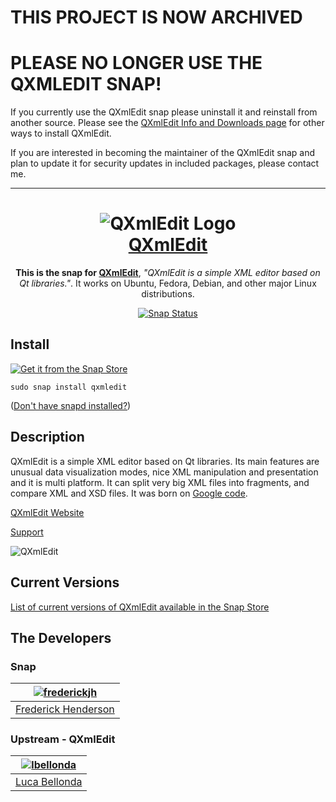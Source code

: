 # THIS PROJECT IS NOW ARCHIVED
# PLEASE NO LONGER USE THE QXMLEDIT SNAP!
If you currently use the QXmlEdit snap please uninstall it and reinstall from another source. Please see the [QXmlEdit Info and Downloads page](https://qxmledit.org/info.html) for other ways to install QXmlEdit.

If you are interested in becoming the maintainer of the QXmlEdit snap and plan to update it for security updates in included packages, please contact me. 

----

<h1 align="center">
  <img src="images/logo.jpg" alt="QXmlEdit Logo">
  <br />
  <a href="http://qxmledit.org/">QXmlEdit</a>
</h1>

<p align="center"><b>This is the snap for <a href="http://qxmledit.org/">QXmlEdit</a></b>, <i>"QXmlEdit is a simple XML editor based on Qt libraries."</i>. It works on Ubuntu, Fedora, Debian, and other major Linux
distributions.</p>


<p align="center">
<a href="https://build.snapcraft.io/user/frederickjh/qxmledit"><img src="https://build.snapcraft.io/badge/frederickjh/qxmledit.svg" alt="Snap Status"></a>
</p>


## Install

[![Get it from the Snap Store](https://snapcraft.io/static/images/badges/en/snap-store-black.svg)](https://snapcraft.io/qxmledit)

    sudo snap install qxmledit

([Don't have snapd installed?](https://snapcraft.io/docs/core/install))

## Description
QXmlEdit is a simple XML editor based on Qt libraries. Its main features are unusual data visualization modes, nice XML manipulation and presentation and it is multi platform. It can split very big XML files into fragments, and compare XML and XSD files. It was born on [Google code](https://code.google.com/p/qxmledit).

[QXmlEdit Website](http://qxmledit.org)

[Support](https://github.com/lbellonda/qxmledit/issues)

![QXmlEdit](images/qxmledit-screenshot-800.png?raw=true "QXmlEdit")

## Current Versions

[List of current versions of QXmlEdit available in the Snap Store](https://snapcraft.io/qxmledit/embedded?channels=true)

## The Developers
### Snap

| [![frederickjh](https://avatars3.githubusercontent.com/u/864159?s=128&v=4)](https://github.com/frederickjh/) |
| :---: |
| [Frederick Henderson](https://github.com/frederickjh/) |

### Upstream - QXmlEdit

| [![lbellonda](https://avatars0.githubusercontent.com/u/11491048?s=400&v=4)](https://github.com/lbellonda) |
| :---: |
| [Luca Bellonda](https://github.com/lbellonda) |
